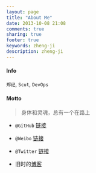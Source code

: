 ```yaml
---
layout: page
title: "About Me"
date: 2013-10-08 21:08
comments: true
sharing: true
footer: true
keywords: zheng-ji
description: zheng-ji
---
```


#### Info

`郑纪`, `Scut`, `DevOps`

#### Motto
> 身体和灵魂，总有一个在路上

* `@GitHub` [链接](https://github.com/zheng-ji)

* `@Weibo` [链接](http://weibo.com/u/1906320835)

* `@Twitter` [链接](http://twitter.com/levi_zhengji)

* 旧时的[博客](http://innerbrilliant.sinaapp.com)

<script type="text/javascript" src="http://www.douban.com/service/badge/51395713/?show=collection&amp;n=25&amp;columns=5&amp;cat=book" ></script> 

